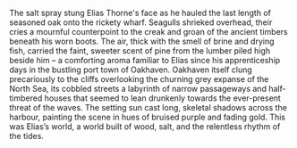 The salt spray stung Elias Thorne's face as he hauled the last length of seasoned oak onto the rickety wharf.  Seagulls shrieked overhead, their cries a mournful counterpoint to the creak and groan of the ancient timbers beneath his worn boots.  The air, thick with the smell of brine and drying fish, carried the faint, sweeter scent of pine from the lumber piled high beside him – a comforting aroma familiar to Elias since his apprenticeship days in the bustling port town of Oakhaven.  Oakhaven itself clung precariously to the cliffs overlooking the churning grey expanse of the North Sea, its cobbled streets a labyrinth of narrow passageways and half-timbered houses that seemed to lean drunkenly towards the ever-present threat of the waves.  The setting sun cast long, skeletal shadows across the harbour, painting the scene in hues of bruised purple and fading gold.  This was Elias’s world, a world built of wood, salt, and the relentless rhythm of the tides.
